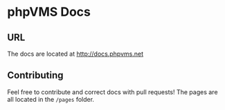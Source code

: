 # phpVMS Docs

## URL

The docs are located at http://docs.phpvms.net

## Contributing

Feel free to contribute and correct docs with pull requests! The pages are all located in the `/pages` folder.
